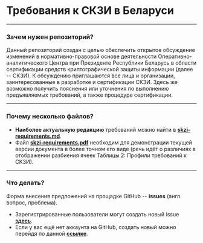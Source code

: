 # Требования к СКЗИ в Беларуси
***
###  Зачем нужен репозиторий?
Данный репозиторий создан с целью обеспечить открытое обсуждение изменений в нормативно-правовой основе деятельности Оперативно-аналитического Центра при Президенте Республики Беларусь в области сертификации средств криптографической защиты информации (далее -- СКЗИ). К обсуждению приглашаются все лица и организации, заинтересованные в разработке и сертификации СКЗИ. Здесь же возможно получить пояснения или уточнения по выполнению предъявляемых требований, а также процедуре сертификации.
***
### Почему несколько файлов?
- **Наиболее актуальную редакцию** требований можно найти в [**skzi-requirements.md**](https://github.com/bcryptoregulatory/skzi-requirements/blob/master/skzi-requirements.md).
- Файл [**skzi-requirements.pdf**](https://github.com/bcryptoregulatory/skzi-requirements/blob/master/skzi-requirements.pdf) необходим для демонстрации текущей версии документа в более точном его виде (речь идёт о различиях в отображении разбиения ячеек Таблицы 2: Профили требований к СКЗИ).
***
### Что делать?
Форма внесения предложений на прощадке  GitHub --  **issues** (англ. вопрос, проблема).
- Зарегистрированные пользователи могут создать новый issue [**здесь**](https://github.com/bcryptoregulatory/skzi-requirements/issues/new).
- Если у вас ещё нет аккаунта на GitHub, создать новый можно перейдя по данной [**ссылке**](https://github.com/signup/free).
